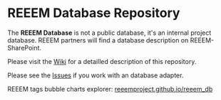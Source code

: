 # REEEM Database Repository

The **REEEM Database** is not a public database, it's an internal project database. 
REEEM partners will find a database description on REEEM-SharePoint.

Please visit the [Wiki](https://github.com/ReeemProject/reeem_db/wiki) for a detailled description of this repository.

Please see the [Issues](https://github.com/ReeemProject/reeem_db/issues?q=is%3Aissue+is%3Aopen+label%3A%22help+wanted%22) if you work with an database adapter.

REEEM tags bubble charts explorer: [reeemproject.github.io/reeem_db](https://reeemproject.github.io/reeem_db)
